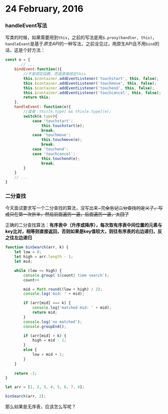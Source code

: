 # 24 February, 2016

### handleEvent写法

写类的时候，如果需要用到`this`，之前的写法是用`$.proxy(handler, this)`，`handleEvent`是基于*原生API*的一种写法，之前没见过，用原生API且不用`bind`的话，这是个好方法：

```js
const o = {
       // ...
	bindEvent:function(){
	    //不是绑定函数，而是直接绑定this
	    this.$container.addEventListener('touchstart', this, false);
	    this.$container.addEventListener('touchmove', this, false);
	    this.$container.addEventListener('touchend', this, false);
	    this.$container.addEventListener('touchcancel', this, false);
	    return this;
	},
	handleEvent: function(e){
	    //或者：this[e.type] && this[e.type](e);
	    switch(e.type){
	        case 'touchstart':
	            this.touchstart(e);
	            break;
	        case 'touchmove':
	            this.touchmove(e);
	            break;
	        case 'touchend':
	        case 'touchcancel':
	            this.touchend(e);
	            break;
	    }
	}
	// ...
}
```

### 二分查找

今天面试要求写一个二分查找的算法，没写出来~~~完全忘记二分查找的定义了，写成只在第一次折半，然后前面遍历一遍，后面遍历一遍，太囧了~~

正确的二分查找算法：**有序表中（升序或降序），每次取有序表中间位置的元素与key比对，相等则直接返回，否则如果是key值较大，则往有序表的右边递归，反之往左边递归**

```js
function binSearch(arr, k) {
    let low = 0;
    let high = arr.length - 1;
    let mid;

    while (low <= high) {
        console.group(`${count} time search`);
        count++

        mid = Math.round((low + high) / 2);
        console.log('mid: ' + mid);

        if (arr[mid] === k) {
            console.log('matched mid: ' + mid);
            return mid;
        }
        console.log('no matched');
        console.groupEnd();

        if (arr[mid] > k) {
            high = mid - 1;
        }
        else {
            low = mid + 1;
        }
    }
    
    return -1;
}

let arr = [1, 2, 3, 4, 5, 6, 7, 8];

binSearch(arr, 2);
```

那么如果是无序表，应该怎么写呢？
